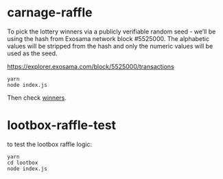 # carnage-raffle

To pick the lottery winners via a publicly verifiable random seed - we’ll be using the hash from Exosama network block #5525000. The alphabetic values will be stripped from the hash and only the numeric values will be used as the seed.

https://explorer.exosama.com/block/5525000/transactions

```
yarn
node index.js
```

Then check [winners](./winners.json).

# lootbox-raffle-test

to test the lootbox raffle logic:

```
yarn
cd lootbox
node index.js

```
